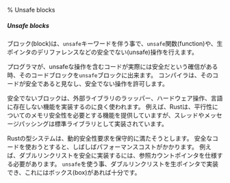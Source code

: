 % Unsafe blocks

##### Unsafe blocks

ブロック(block)は、`unsafe`キーワードを伴う事で、`unsafe`関数(function)や、生ポインタのデリファレンスなどの安全でない(unsafe)操作を行えます。

プログラマが、unsafeな操作を含むコードが実際には安全だという確信がある時、そのコードブロックを`unsafe`ブロックに出来ます。
コンパイラは、そのコードが安全であると見なし、安全でない操作を許可します。

安全でないブロックは、外部ライブラリのラッッパー、ハードウェア操作、言語に存在しない機能を実装するのに良く使われます。
例えば、Rustは、平行性についてのメモリ安全性を必要とする機能を提供していますが、スレッドやメッセージパッシングは標準ライブラリとして実装されています。

Rustの型システムは、動的安全性要求を保守的に満たそうとします。
安全なコードを使おうとすると、しばしばパフォーマンスコストがかかります。
例えば、ダブルリンクリストを安全に実装するには、参照カウントポインタを仕様する必要があります。
`unsafe`を使う事、ダブルリンクリストを生ポインタで実装でき、これにはボックス(box)があれば十分です。
